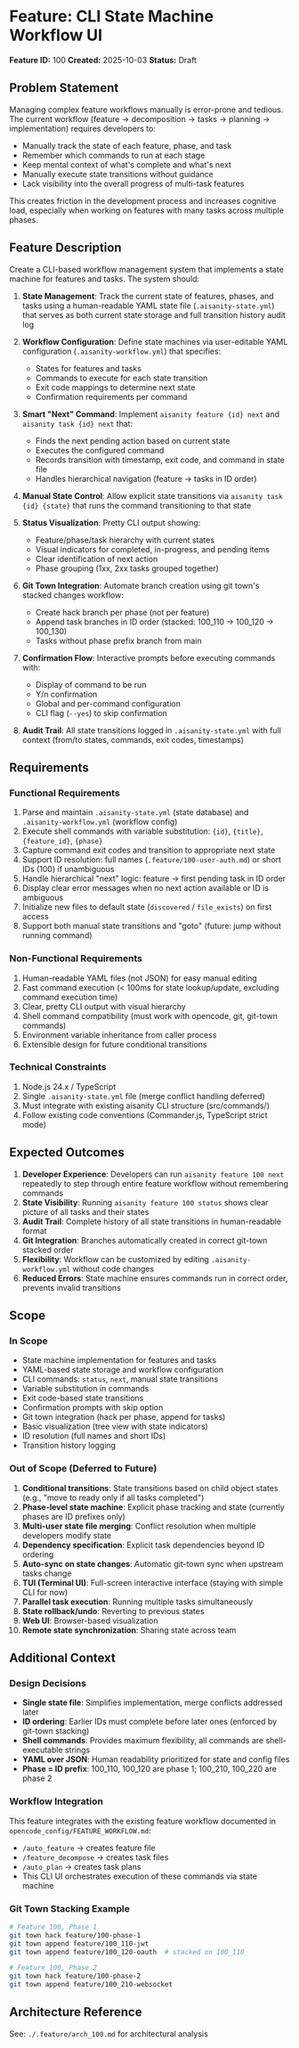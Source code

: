 # Feature: CLI State Machine Workflow UI

**Feature ID:** 100
**Created:** 2025-10-03
**Status:** Draft

## Problem Statement

Managing complex feature workflows manually is error-prone and tedious. The current workflow (feature → decomposition → tasks → planning → implementation) requires developers to:
- Manually track the state of each feature, phase, and task
- Remember which commands to run at each stage
- Keep mental context of what's complete and what's next
- Manually execute state transitions without guidance
- Lack visibility into the overall progress of multi-task features

This creates friction in the development process and increases cognitive load, especially when working on features with many tasks across multiple phases.

## Feature Description

Create a CLI-based workflow management system that implements a state machine for features and tasks. The system should:

1. **State Management**: Track the current state of features, phases, and tasks using a human-readable YAML state file (`.aisanity-state.yml`) that serves as both current state storage and full transition history audit log

2. **Workflow Configuration**: Define state machines via user-editable YAML configuration (`.aisanity-workflow.yml`) that specifies:
   - States for features and tasks
   - Commands to execute for each state transition
   - Exit code mappings to determine next state
   - Confirmation requirements per command

3. **Smart "Next" Command**: Implement `aisanity feature {id} next` and `aisanity task {id} next` that:
   - Finds the next pending action based on current state
   - Executes the configured command
   - Records transition with timestamp, exit code, and command in state file
   - Handles hierarchical navigation (feature → tasks in ID order)

4. **Manual State Control**: Allow explicit state transitions via `aisanity task {id} {state}` that runs the command transitioning to that state

5. **Status Visualization**: Pretty CLI output showing:
   - Feature/phase/task hierarchy with current states
   - Visual indicators for completed, in-progress, and pending items
   - Clear identification of next action
   - Phase grouping (1xx, 2xx tasks grouped together)

6. **Git Town Integration**: Automate branch creation using git town's stacked changes workflow:
   - Create hack branch per phase (not per feature)
   - Append task branches in ID order (stacked: 100_110 → 100_120 → 100_130)
   - Tasks without phase prefix branch from main

7. **Confirmation Flow**: Interactive prompts before executing commands with:
   - Display of command to be run
   - Y/n confirmation
   - Global and per-command configuration
   - CLI flag (`--yes`) to skip confirmation

8. **Audit Trail**: All state transitions logged in `.aisanity-state.yml` with full context (from/to states, commands, exit codes, timestamps)

## Requirements

### Functional Requirements
1. Parse and maintain `.aisanity-state.yml` (state database) and `.aisanity-workflow.yml` (workflow config)
2. Execute shell commands with variable substitution: `{id}`, `{title}`, `{feature_id}`, `{phase}`
3. Capture command exit codes and transition to appropriate next state
4. Support ID resolution: full names (`.feature/100-user-auth.md`) or short IDs (100) if unambiguous
5. Handle hierarchical "next" logic: feature → first pending task in ID order
6. Display clear error messages when no next action available or ID is ambiguous
7. Initialize new files to default state (`discovered` / `file_exists`) on first access
8. Support both manual state transitions and "goto" (future: jump without running command)

### Non-Functional Requirements
1. Human-readable YAML files (not JSON) for easy manual editing
2. Fast command execution (< 100ms for state lookup/update, excluding command execution time)
3. Clear, pretty CLI output with visual hierarchy
4. Shell command compatibility (must work with opencode, git, git-town commands)
5. Environment variable inheritance from caller process
6. Extensible design for future conditional transitions

### Technical Constraints
1. Node.js 24.x / TypeScript
2. Single `.aisanity-state.yml` file (merge conflict handling deferred)
3. Must integrate with existing aisanity CLI structure (src/commands/)
4. Follow existing code conventions (Commander.js, TypeScript strict mode)

## Expected Outcomes

1. **Developer Experience**: Developers can run `aisanity feature 100 next` repeatedly to step through entire feature workflow without remembering commands
2. **State Visibility**: Running `aisanity feature 100 status` shows clear picture of all tasks and their states
3. **Audit Trail**: Complete history of all state transitions in human-readable format
4. **Git Integration**: Branches automatically created in correct git-town stacked order
5. **Flexibility**: Workflow can be customized by editing `.aisanity-workflow.yml` without code changes
6. **Reduced Errors**: State machine ensures commands run in correct order, prevents invalid transitions

## Scope

### In Scope
- State machine implementation for features and tasks
- YAML-based state storage and workflow configuration
- CLI commands: `status`, `next`, manual state transitions
- Variable substitution in commands
- Exit code-based state transitions
- Confirmation prompts with skip option
- Git town integration (hack per phase, append for tasks)
- Basic visualization (tree view with state indicators)
- ID resolution (full names and short IDs)
- Transition history logging

### Out of Scope (Deferred to Future)
1. **Conditional transitions**: State transitions based on child object states (e.g., "move to ready only if all tasks completed")
2. **Phase-level state machine**: Explicit phase tracking and state (currently phases are ID prefixes only)
3. **Multi-user state file merging**: Conflict resolution when multiple developers modify state
4. **Dependency specification**: Explicit task dependencies beyond ID ordering
5. **Auto-sync on state changes**: Automatic git-town sync when upstream tasks change
6. **TUI (Terminal UI)**: Full-screen interactive interface (staying with simple CLI for now)
7. **Parallel task execution**: Running multiple tasks simultaneously
8. **State rollback/undo**: Reverting to previous states
9. **Web UI**: Browser-based visualization
10. **Remote state synchronization**: Sharing state across team

## Additional Context

### Design Decisions
- **Single state file**: Simplifies implementation, merge conflicts addressed later
- **ID ordering**: Earlier IDs must complete before later ones (enforced by git-town stacking)
- **Shell commands**: Provides maximum flexibility, all commands are shell-executable strings
- **YAML over JSON**: Human readability prioritized for state and config files
- **Phase = ID prefix**: 100_110, 100_120 are phase 1; 100_210, 100_220 are phase 2

### Workflow Integration
This feature integrates with the existing feature workflow documented in `opencode_config/FEATURE_WORKFLOW.md`:
- `/auto_feature` → creates feature file
- `/feature_decompose` → creates task files  
- `/auto_plan` → creates task plans
- This CLI UI orchestrates execution of these commands via state machine

### Git Town Stacking Example
```bash
# Feature 100, Phase 1
git town hack feature/100-phase-1
git town append feature/100_110-jwt
git town append feature/100_120-oauth  # stacked on 100_110

# Feature 100, Phase 2  
git town hack feature/100-phase-2
git town append feature/100_210-websocket
```

## Architecture Reference
See: `./.feature/arch_100.md` for architectural analysis

